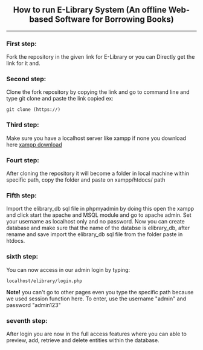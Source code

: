  ## <center> **How to run E-Library System (An offline Web-based Software for Borrowing Books)** </center> ## 
 ---

 ### **First step:** ###
 Fork the repository in the given link for E-Library or you can Directly get the link for it and.

 ### **Second step:** ###
 Clone the fork repository by copying the link and go to command line and type git clone and paste the link copied ex:
```
git clone (https://)
```

### **Third step:** ###
Make sure you have a localhost server like xampp if none you download here [xampp download](https://www.apachefriends.org/download.html)

### **Fourt step:** ###
After cloning the repository it will become a folder in local machine within specific path, copy the folder and paste on xampp/htdocs/ path 

### **Fifth step:** ###
Import the elibrary_db sql file in phpmyadmin by doing this open the xampp and click start the apache and MSQL module and go to apache admin. Set your username as localhost only and no password. Now you can create database and make sure that the name of the databse is elibrary_db, after rename and save import the elibrary_db sql file from the folder paste in htdocs.

### **sixth step:** ###
You can now access in our admin login by typing:
```
localhost/elibrary/login.php
```
 **Note!** you can't go to other pages even you type the specific path because we used session function here. To enter, use the username "admin" and password "admin123"


### **seventh step:** ###
After login you are now in the full access features where you can able to preview, add, retrieve and delete entities within the database.


 
